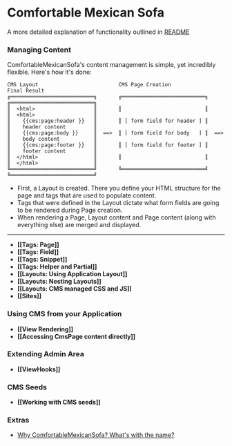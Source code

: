 # Comfortable Mexican Sofa
A more detailed explanation of functionality outlined in [README](https://github.com/twg/comfortable-mexican-sofa#readme)

### Managing Content
ComfortableMexicanSofa's content management is simple, yet incredibly flexible. Here's how it's done:
    
    CMS Layout                          CMS Page Creation                   Final Result
    ╔═══════════════════════════╗       ╔═══════════════════════════╗       ╔═══════════════════════════╗
    ║  <html>                   ║       ║                           ║       ║  <html>                   ║
    ║    {{cms:page:header }}   ║       ║ [ form field for header ] ║       ║    header content         ║
    ║    {{cms:page:body }}     ║  ==>  ║ [ form field for body   ] ║  ==>  ║    body content           ║
    ║    {{cms:page:footer }}   ║       ║ [ form field for footer ] ║       ║    footer content         ║
    ║  </html>                  ║       ║                           ║       ║  </html>                  ║
    ╚═══════════════════════════╝       ╚═══════════════════════════╝       ╚═══════════════════════════╝
    
* First, a Layout is created. There you define your HTML structure for the page and tags that are used to populate content.
* Tags that were defined in the Layout dictate what form fields are going to be rendered during Page creation.
* When rendering a Page, Layout content and Page content (along with everything else) are merged and displayed.

---

* **[[Tags: Page]]**
* **[[Tags: Field]]**
* **[[Tags: Snippet]]**
* **[[Tags: Helper and Partial]]**
* **[[Layouts: Using Application Layout]]**
* **[[Layouts: Nesting Layouts]]**
* **[[Layouts: CMS managed CSS and JS]]**
* **[[Sites]]**

### Using CMS from your Application
* **[[View Rendering]]**
* **[[Accessing CmsPage content directly]]**

### Extending Admin Area
* **[[ViewHooks]]**

### CMS Seeds
* **[[Working with CMS seeds]]**

### Extras
* [Why ComfortableMexicanSofa? What's with the name?](http://blog.twg.ca/2011/02/the-comfortable-mexican-sofa-vitamin-d-infused/)